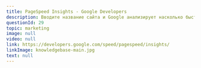 ```yaml
---
title: PageSpeed Insights - Google Developers
description: Вводите название сайта и Google анализирует насколько быстрый ваш сайт и дает рекомендации по улучшению. Must Check
questionId: 29
topic: marketing
image: null
video: null
link: https://developers.google.com/speed/pagespeed/insights/
linkImage: knowledgebase-main.jpg
text: null
---
```

